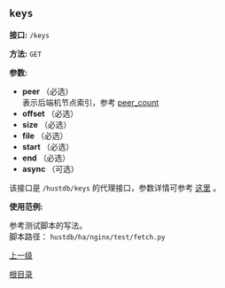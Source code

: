 `keys`
----------

**接口:** `/keys`

**方法:** `GET`

**参数:** 

*  **peer** （必选）  
表示后端机节点索引，参考 [peer_count](peer_count.md)
*  **offset** （必选） 
*  **size** （必选）
*  **file** （必选）
*  **start** （必选）
*  **end** （必选）
*  **async** （可选）

该接口是 `/hustdb/keys` 的代理接口，参数详情可参考 [这里](../hustdb/hustdb/keys.md) 。

**使用范例:**

参考测试脚本的写法。  
脚本路径： `hustdb/ha/nginx/test/fetch.py`

[上一级](../ha.md)

[根目录](../../index.md)